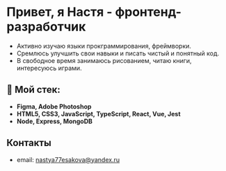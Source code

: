 # Привет, я Настя - фронтенд-разработчик
- Активно изучаю языки прокграммирования, фреймворки. 
- Сремлюсь улучшить свои навыки и писать чистый и понятный код.
- В свободное время занимаюсь рисованием, читаю книги, интересуюсь играми.

## 🔨 Мой стек:
- **Figma, Adobe Photoshop**
- **HTML5, CSS3, JavaScript, TypeScript, React, Vue, Jest**
- **Node, Express, MongoDB**

## Контакты
* email: nastya77esakova@yandex.ru

